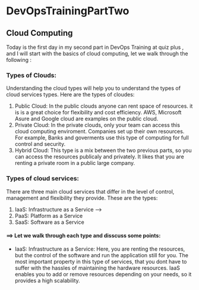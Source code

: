 # DevOpsTrainingPartTwo 

## Cloud Computing
Today is the first day in my second part in DevOps Training at quiz plus , and I will start with the basics of cloud computing, let we walk through the following :   

### Types of Clouds:   
Understanding the cloud types will help you to understand the types of cloud services types. Here are the types of cloudes:   
1. Public Cloud: In the public clouds anyone can rent space of resources. it is is a great choice for flexibility and cost efficiency. AWS, Microsoft Asure and Google cloud are examples on the public cloud.
2. Private Cloud: In the private clouds, only your team can access this cloud computing enviroment. Companies set up their own resources. For example, Banks and goverments use this type of computing for full control and security.
3. Hybrid Cloud: This type is a mix between the two previous parts, so you can access the resources publicaly and privately. It likes that you are renting a private room in a public large company.

### Types of cloud services:   
There are three main cloud services that differ in the level of control, management and flexibility they provide. These are the types:  
1. IaaS: Infrastructure as a Service --> 
2. PaaS: Platform as a Service
3. SaaS: Software as a Service 

#### ==> Let we walk through each type and disscuss some points:       
* IaaS: Infrastructure as a Service: Here, you are renting the resources, but the control of the software and run the application still for you. The most important property in this type of services, that you dont have to suffer with the hassles of maintaining the hardware resources.
IaaS enables you to add or remove resources depending on your needs, so it provides a high scalability.
